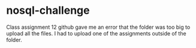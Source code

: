 # nosql-challenge
Class assignment 12
github gave me an error that the folder was too big to upload all the files. I had to upload one of the assignments outside of the folder.
